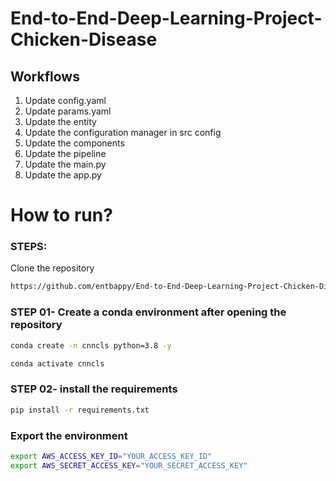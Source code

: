 # End-to-End-Deep-Learning-Project-Chicken-Disease


## Workflows

1. Update config.yaml
3. Update params.yaml
4. Update the entity
5. Update the configuration manager in src config
6. Update the components
7. Update the pipeline 
8. Update the main.py
9. Update the app.py




# How to run?
### STEPS:

Clone the repository

```bash
https://github.com/entbappy/End-to-End-Deep-Learning-Project-Chicken-Disease
```
### STEP 01- Create a conda environment after opening the repository

```bash
conda create -n cnncls python=3.8 -y
```

```bash
conda activate cnncls
```


### STEP 02- install the requirements
```bash
pip install -r requirements.txt
```


### Export the environment
```bash
export AWS_ACCESS_KEY_ID="YOUR_ACCESS_KEY_ID"
export AWS_SECRET_ACCESS_KEY="YOUR_SECRET_ACCESS_KEY"
```


